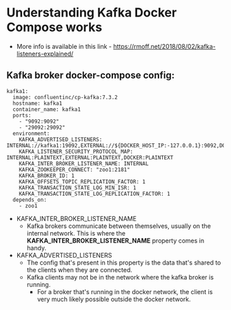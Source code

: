 # Understanding Kafka Docker Compose works

- More info is available in this link - https://rmoff.net/2018/08/02/kafka-listeners-explained/

## Kafka broker docker-compose config:

```
kafka1:
  image: confluentinc/cp-kafka:7.3.2
  hostname: kafka1
  container_name: kafka1
  ports:
    - "9092:9092"
    - "29092:29092"
  environment:
    KAFKA_ADVERTISED_LISTENERS: INTERNAL://kafka1:19092,EXTERNAL://${DOCKER_HOST_IP:-127.0.0.1}:9092,DOCKER://host.docker.internal:29092
    KAFKA_LISTENER_SECURITY_PROTOCOL_MAP: INTERNAL:PLAINTEXT,EXTERNAL:PLAINTEXT,DOCKER:PLAINTEXT
    KAFKA_INTER_BROKER_LISTENER_NAME: INTERNAL
    KAFKA_ZOOKEEPER_CONNECT: "zoo1:2181"
    KAFKA_BROKER_ID: 1
    KAFKA_OFFSETS_TOPIC_REPLICATION_FACTOR: 1
    KAFKA_TRANSACTION_STATE_LOG_MIN_ISR: 1
    KAFKA_TRANSACTION_STATE_LOG_REPLICATION_FACTOR: 1
  depends_on:
    - zoo1
```
- KAFKA_INTER_BROKER_LISTENER_NAME
  - Kafka brokers communicate between themselves, usually on the internal network. This is where the **KAFKA_INTER_BROKER_LISTENER_NAME** property comes in handy.
- KAFKA_ADVERTISED_LISTENERS
  - The config that's present in this property is the data that's shared to the clients when they are connected.
  - Kafka clients may not be in the network where the kafka broker is running.
    - For a broker that's running in the docker network, the client is very much likely possible outside the docker network.